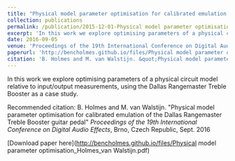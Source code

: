 ```yaml
---
title: "Physical model parameter optimisation for calibrated emulation of the Dallas Rangemaster Treble Booster guitar pedal"
collection: publications
permalink: /publication/2015-12-01-Physical model parameter optimisation
excerpt: 'In this work we explore optimising parameters of a physical circuit model relative to input/output measurements, using the Dallas Rangemaster Treble Booster as a case study.'
date: 2016-09-05
venue: 'Proceedings of the 19th International Conference on Digital Audio Effects, Brno, Czech Republic'
paperurl: 'http://bencholmes.github.io/files/Physical model parameter optimisation_Holmes_van Walstijn.pdf'
citation: 'B. Holmes and M. van Walstijn. &quot;Physical model parameter optimisation for calibrated emulation of the Dallas Rangemaster Treble Booster guitar pedal&quot; <i>Proceedings of the 19th International Conference on Digital Audio Effects</i>, Brno, Czech Republic, Sept. 2016'
---
```

In this work we explore optimising parameters of a physical circuit model relative to input/output measurements, using the Dallas Rangemaster Treble Booster as a case study.

Recommended citation: B. Holmes and M. van Walstijn. "Physical model parameter optimisation for calibrated emulation of the Dallas Rangemaster Treble Booster guitar pedal" <i>Proceedings of the 19th International Conference on Digital Audio Effects</i>, Brno, Czech Republic, Sept. 2016

[Download paper here](http://bencholmes.github.io/files/Physical model parameter optimisation_Holmes_van Walstijn.pdf)

